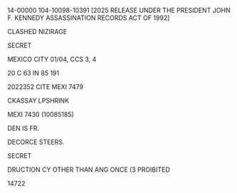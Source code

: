 14-00000
104-10098-10391 [2025 RELEASE UNDER THE PRESIDENT JOHN F. KENNEDY ASSASSINATION RECORDS ACT OF 1992]

CLASHED NIZIRAGE

SECRET

MEXICO CITY
01/04, CCS 3, 4

20 C 63 IN 85 191

2022352
CITE MEXI 7479

CKASSAY LPSHRINK

MEXI 7430 (10085185)

DEN IS FR.

DECORCE STEERS.

SECRET

DRUCTION CY OTHER THAN ANG ONCE (3 PROIBITED

14722

